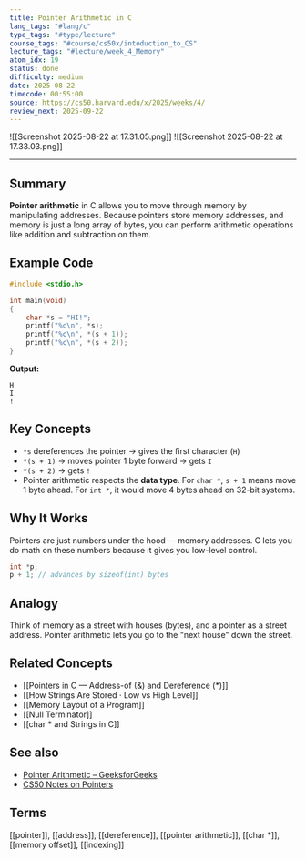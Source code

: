 ```yaml
---
title: Pointer Arithmetic in C
lang_tags: "#lang/c"
type_tags: "#type/lecture"
course_tags: "#course/cs50x/intoduction_to_CS"
lecture_tags: "#lecture/week_4_Memory"
atom_idx: 19
status: done
difficulty: medium
date: 2025-08-22
timecode: 00:55:00
source: https://cs50.harvard.edu/x/2025/weeks/4/
review_next: 2025-09-22
---
```


![[Screenshot 2025-08-22 at 17.31.05.png]]
![[Screenshot 2025-08-22 at 17.33.03.png]]

---

## Summary

**Pointer arithmetic** in C allows you to move through memory by manipulating addresses. Because pointers store memory addresses, and memory is just a long array of bytes, you can perform arithmetic operations like addition and subtraction on them.

## Example Code

```c
#include <stdio.h>

int main(void)
{
    char *s = "HI!";
    printf("%c\n", *s);
    printf("%c\n", *(s + 1));
    printf("%c\n", *(s + 2));
}
```

**Output:**
```text
H
I
!
```

## Key Concepts

- `*s` dereferences the pointer → gives the first character (`H`)
- `*(s + 1)` → moves pointer 1 byte forward → gets `I`
- `*(s + 2)` → gets `!`
- Pointer arithmetic respects the **data type**. For `char *`, `s + 1` means move 1 byte ahead. For `int *`, it would move 4 bytes ahead on 32-bit systems.

## Why It Works

Pointers are just numbers under the hood — memory addresses. C lets you do math on these numbers because it gives you low-level control.

```c
int *p;
p + 1; // advances by sizeof(int) bytes
```

## Analogy

Think of memory as a street with houses (bytes), and a pointer as a street address. Pointer arithmetic lets you go to the "next house" down the street.

## Related Concepts

- [[Pointers in C — Address-of (&) and Dereference (*)]]
- [[How Strings Are Stored · Low vs High Level]]
- [[Memory Layout of a Program]]
- [[Null Terminator]]
- [[char * and Strings in C]]

## See also

- [Pointer Arithmetic – GeeksforGeeks](https://www.geeksforgeeks.org/pointer-arithmetic-in-c-with-examples/)
- [CS50 Notes on Pointers](https://cs50.harvard.edu/x/2025/notes/4/)

## Terms

[[pointer]], [[address]], [[dereference]], [[pointer arithmetic]], [[char *]], [[memory offset]], [[indexing]]
